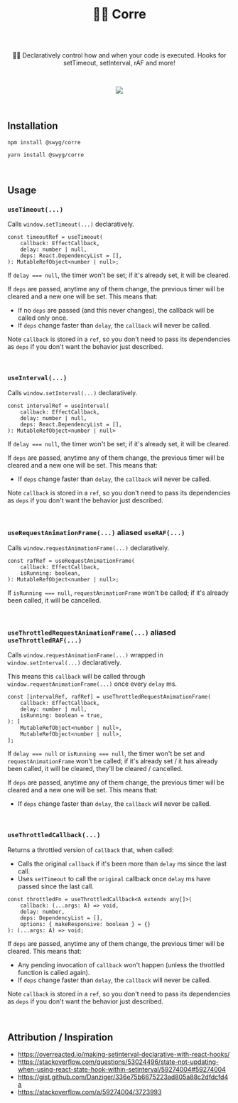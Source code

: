 <br />


<h1 align="center">🏃‍♂️ Corre</h1>

<br /><br />


<p align="center">
  🏃‍♂️ Declaratively control how and when your code is executed. Hooks for setTimeout, setInterval, rAF and more!
</p>

<br />


<p align="center">
  <a href="https://www.npmjs.com/package/@swyg/corre" target="_blank">
    <img src="https://img.shields.io/npm/v/@swyg/corre?color=%23CC3534&style=for-the-badge" />
  </a>
</p>

<br />


Installation
------------

    npm install @swyg/corre

    yarn install @swyg/corre

<br />

    
Usage
-----

### `useTimeout(...)`

Calls `window.setTimeout(...)` declaratively.

```TSX
const timeoutRef = useTimeout(
    callback: EffectCallback,
    delay: number | null,
    deps: React.DependencyList = [],
): MutableRefObject<number | null>;
```

If `delay === null`, the timer won't be set; if it's already set, it will be cleared.

If `deps` are passed, anytime any of them change, the previous timer will be cleared and a new one will be set. This means that:

- If no `deps` are passed (and this never changes), the callback will be called only once.
- If `deps` change faster than `delay`, the `callback` will never be called.

Note `callback` is stored in a `ref`, so you don't need to pass its dependencies as `deps` if you don't want the behavior just described.

<br />


### `useInterval(...)`

Calls `window.setInterval(...)` declaratively.

```TSX
const intervalRef = useInterval(
    callback: EffectCallback,
    delay: number | null,
    deps: React.DependencyList = [],
): MutableRefObject<number | null>
```

If `delay === null`, the timer won't be set; if it's already set, it will be cleared.

If `deps` are passed, anytime any of them change, the previous timer will be cleared and a new one will be set. This means that:

- If `deps` change faster than `delay`, the `callback` will never be called.

Note `callback` is stored in a `ref`, so you don't need to pass its dependencies as `deps` if you don't want the behavior just described.

<br />


### `useRequestAnimationFrame(...)` aliased `useRAF(...)`

Calls `window.requestAnimationFrame(...)` declaratively.

```TSX
const rafRef = useRequestAnimationFrame(
    callback: EffectCallback,
    isRunning: boolean,
): MutableRefObject<number | null>;
```

If `isRunning === null`, `requestAnimationFrame` won't be called; if it's already been called, it will be cancelled.

<br />


### `useThrottledRequestAnimationFrame(...)` aliased `useThrottledRAF(...)`

Calls `window.requestAnimationFrame(...)` wrapped in `window.setInterval(...)` declaratively.

This means this `callback` will be called through `window.requestAnimationFrame(...)` once every `delay` ms.

```TSX
const [intervalRef, rafRef] = useThrottledRequestAnimationFrame(
    callback: EffectCallback,
    delay: number | null,
    isRunning: boolean = true,
): [
    MutableRefObject<number | null>,
    MutableRefObject<number | null>,
];
```

If `delay === null` or `isRunning === null`, the timer won't be set and `requestAnimationFrame` won't be called; if it's already set / it has already been called, it will be cleared, they'll be cleared / cancelled.

If `deps` are passed, anytime any of them change, the previous timer will be cleared and a new one will be set. This means that:

- If `deps` change faster than `delay`, the `callback` will never be called.

<br />


### `useThrottledCallback(...)`

Returns a throttled version of `callback` that, when called:

- Calls the original `callback` if it's been more than `delay` ms since the last call.
- Uses `setTimeout` to call the `original` callback once `delay` ms have passed since the last call.

```TSX
const throttledFn = useThrottledCallback<A extends any[]>(
    callback: (...args: A) => void,
    delay: number,
    deps: DependencyList = [],
    options: { makeResponsive: boolean } = {}
): (...args: A) => void;
```

If `deps` are passed, anytime any of them change, the previous timer will be cleared. This means that:

- Any pending invocation of `callback` won't happen (unless the throttled function is called again).
- If `deps` change faster than `delay`, the `callback` will never be called.

Note `callback` is stored in a `ref`, so you don't need to pass its dependencies as `deps` if you don't want the behavior just described.

<br />


Attribution / Inspiration
-------------------------

- https://overreacted.io/making-setinterval-declarative-with-react-hooks/
- https://stackoverflow.com/questions/53024496/state-not-updating-when-using-react-state-hook-within-setinterval/59274004#59274004
- https://gist.github.com/Danziger/336e75b6675223ad805a88c2dfdcfd4a
- https://stackoverflow.com/a/59274004/3723993
